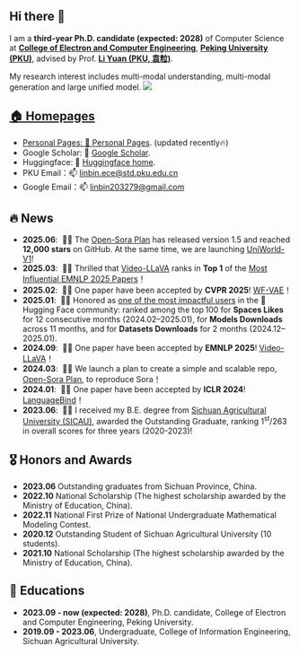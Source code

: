 ## Hi there 👋



I am a **third-year Ph.D. candidate (expected: 2028)** of Computer Science at **[College of Electron and Computer Engineering](https://www.ece.pku.edu.cn/index.htm)**, **[Peking University (PKU)](https://www.pku.edu.cn/)**, advised by Prof. **[Li Yuan (PKU, 袁粒)](https://yuanli2333.github.io/)**. 

My research interest includes multi-modal understanding, multi-modal generation and large unified model. <a href='https://scholar.google.com/citations?user=GCOVDKoAAAAJ'><img src="https://img.shields.io/endpoint?logo=Google%20Scholar&url=https%3A%2F%2Fcdn.jsdelivr.net%2Fgh%2FLinB203%2Flinb203.github.io@google-scholar-stats%2Fgs_data_shieldsio.json&labelColor=f6f6f6&color=9cf&style=flat&label=citations">


## 🏠 Homepages
- Personal Pages: 🌱 [Personal Pages](https://linb203.github.io). (updated recently🔥)
- Google Scholar: 🔭 [Google Scholar](https://scholar.google.com/citations?user=GCOVDKoAAAAJ&hl=en).
- Huggingface: 🤗 [Huggingface home](https://huggingface.co/LanguageBind).
- PKU Email：📫 linbin.ece@std.pku.edu.cn
- Google Email：📫 linbin203279@gmail.com

## 🔥 News
<!-- Allowed emojis: 🎉🎉for good news 📣📣for average news-->
- **2025.06**: &nbsp;📣📣 The <a href='https://github.com/PKU-YuanGroup/Open-Sora-Plan'>Open-Sora Plan</a> has released version 1.5 and reached **12,000 stars** on GitHub. At the same time, we are launching <a href='https://github.com/PKU-YuanGroup/UniWorld-V1'>UniWorld-V1</a>!
- **2025.03**: &nbsp;📣📣 Thrilled that <a href='https://github.com/PKU-YuanGroup/Video-LLaVA'>Video-LLaVA</a> ranks in **Top 1** of the <a href='https://resources.paperdigest.org/2025/03/most-influential-emnlp-papers-2025-03-version'>Most Influential EMNLP 2025 Papers</a>！
- **2025.02**: &nbsp;🎉🎉 One paper have been accepted by **CVPR 2025**! <a href='https://github.com/PKU-YuanGroup/WF-VAE'>WF-VAE</a>！
- **2025.01**: &nbsp;📣📣 Honored as [one of the most impactful users](https://huggingface.co/spaces/mvaloatto/TCTF) in the 🤗 Hugging Face community: ranked among the top 100 for **Spaces Likes** for 12 consecutive months (2024.02–2025.01), for **Models Downloads** across 11 months, and for **Datasets Downloads** for 2 months (2024.12–2025.01).
- **2024.09**: &nbsp;🎉🎉 One paper have been accepted by **EMNLP 2025**! <a href='https://github.com/PKU-YuanGroup/Video-LLaVA'>Video-LLaVA</a>！
- **2024.03**: &nbsp;📣📣 We launch a plan to create a simple and scalable repo, <a href='https://github.com/PKU-YuanGroup/Open-Sora-Plan'>Open-Sora Plan</a>, to reproduce Sora！
- **2024.01**: &nbsp;🎉🎉 One paper have been accepted by **ICLR 2024**! <a href='https://github.com/PKU-YuanGroup/LanguageBind'>LanguageBind</a>！
- **2023.06**: &nbsp;📣📣 I received my B.E. degree from [Sichuan Agricultural University (SICAU)](https://www.sicau.edu.cn), awarded the Outstanding Graduate, ranking 1<sup>st</sup>/263 in overall scores for three years (2020-2023)!








## 🎖️ Honors and Awards
- **2023.06** Outstanding graduates from Sichuan Province, China.
- **2022.10** National Scholarship (The highest scholarship awarded by the Ministry of Education, China).
- **2022.11** National First Prize of National Undergraduate Mathematical Modeling Contest.
- **2020.12** Outstanding Student of Sichuan Agricultural University (10 students).
- **2021.10** National Scholarship (The highest scholarship awarded by the Ministry of Education, China).


## 📖 Educations
- **2023.09 - now (expected: 2028)**, Ph.D. candidate, College of Electron and Computer Engineering, Peking University.
- **2019.09 - 2023.06**, Undergraduate, College of Information Engineering, Sichuan Agricultural University.



